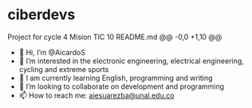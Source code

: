 # ciberdevs
Project for cycle 4 Mision TIC
 10  README.md 
@@ -0,0 +1,10 @@
- 👋 Hi, I’m @AicardoS
- 👀 I’m interested in the electronic engineering, electrical engineering, cycling and extreme sports
- 🌱 I am currently learning English, programming and writing
- 💞️ I’m looking to collaborate on development and programming
- 📫 How to reach me: aiesuarezba@unal.edu.co

<!---
AicardoS/AicardoS is a ✨ special ✨ repository because its `README.md` (this file) appears on your GitHub profile.
You can click the Preview link to take a look at your changes.
--->
